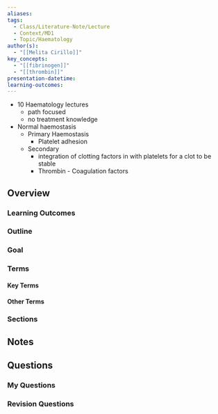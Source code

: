 ```yaml
---
aliases: 
tags:
  - Class/Literature-Note/Lecture
  - Context/MD1
  - Topic/Haematology
author(s):
  - "[[Melita Cirillo]]"
key_concepts:
  - "[[fibrinogen]]"
  - "[[thrombin]]"
presentation-datetime: 
learning-outcomes:
---
```


- 10 Haematology lectures
	- path focused
	- no treatment knowledge
- Normal haemostasis
	- Primary Haemostasis
		- Platelet adhesion
	- Secondary
		- integration of clotting factors in with platelets for a clot to be stable
		- Thrombin
																																																																																																																																																						- Coagulation factors
## Overview
### Learning Outcomes

### Outline

### Goal

### Terms
#### Key Terms

#### Other Terms

### Sections


## Notes


## Questions

### My Questions
### Revision Questions




